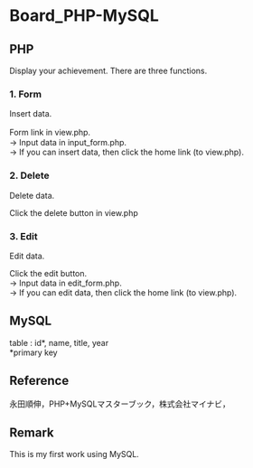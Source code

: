 # Board_PHP-MySQL

## PHP

Display your achievement.
There are three functions.

### 1. Form
Insert data.

Form link in view.php.　<br>
-> Input data in input_form.php. <br>
-> If you can insert data, then click the home link (to view.php).

### 2. Delete
Delete data.

Click the delete button in view.php

### 3. Edit
Edit data.

Click the edit button. <br>
-> Input data in edit_form.php. <br>
-> If you can edit data, then click the home link (to view.php).

## MySQL
table : id*, name, title, year <br>
*primary key

## Reference
永田順伸，PHP+MySQLマスターブック，株式会社マイナビ，

## Remark
This is my first work using MySQL. 
